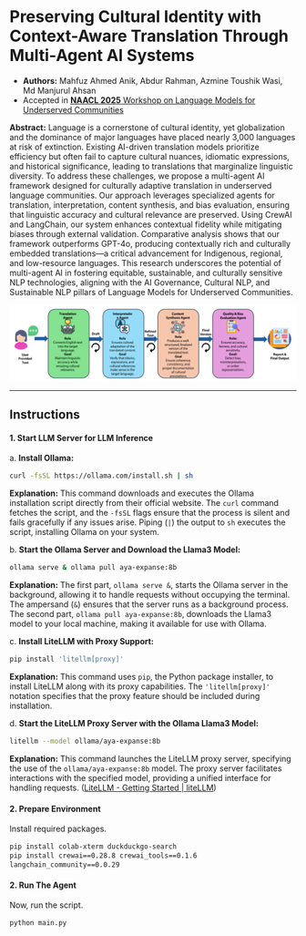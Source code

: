 # **Preserving Cultural Identity with Context-Aware Translation Through Multi-Agent AI Systems**
- **Authors:** Mahfuz Ahmed Anik, Abdur Rahman, Azmine Toushik Wasi, Md Manjurul Ahsan 
- Accepted in [**NAACL 2025** Workshop on Language Models for Underserved Communities](https://lm4uc.github.io/)


**Abstract:** Language is a cornerstone of cultural identity, yet globalization and the dominance of major languages have placed nearly 3,000 languages at risk of extinction. Existing AI-driven translation models prioritize efficiency but often fail to capture cultural nuances, idiomatic expressions, and historical significance, leading to translations that marginalize linguistic diversity. To address these challenges, we propose a multi-agent AI framework designed for culturally adaptive translation in underserved language communities. Our approach leverages specialized agents for translation, interpretation, content synthesis, and bias evaluation, ensuring that linguistic accuracy and cultural relevance are preserved. Using CrewAI and LangChain, our system enhances contextual fidelity while mitigating biases through external validation. Comparative analysis shows that our framework outperforms GPT-4o, producing contextually rich and culturally embedded translations—a critical advancement for Indigenous, regional, and low-resource languages. This research underscores the potential of multi-agent AI in fostering equitable, sustainable, and culturally sensitive NLP technologies, aligning with the AI Governance, Cultural NLP, and Sustainable NLP pillars of Language Models for Underserved Communities.



![Fig](fig/MAS.png)

---


## Instructions
#### 1.  Start LLM Server for LLM Inference

a. **Install Ollama:**

   ```bash
   curl -fsSL https://ollama.com/install.sh | sh
   ```

   **Explanation:** This command downloads and executes the Ollama installation script directly from their official website. The `curl` command fetches the script, and the `-fsSL` flags ensure that the process is silent and fails gracefully if any issues arise. Piping (`|`) the output to `sh` executes the script, installing Ollama on your system.

b. **Start the Ollama Server and Download the Llama3 Model:**

   ```bash
   ollama serve & ollama pull aya-expanse:8b
   ```

   **Explanation:** The first part, `ollama serve &`, starts the Ollama server in the background, allowing it to handle requests without occupying the terminal. The ampersand (`&`) ensures that the server runs as a background process. The second part, `ollama pull aya-expanse:8b`, downloads the Llama3 model to your local machine, making it available for use with Ollama.

c. **Install LiteLLM with Proxy Support:**

   ```bash
   pip install 'litellm[proxy]'
   ```

   **Explanation:** This command uses `pip`, the Python package installer, to install LiteLLM along with its proxy capabilities. The `'litellm[proxy]'` notation specifies that the proxy feature should be included during installation.

d. **Start the LiteLLM Proxy Server with the Ollama Llama3 Model:**

   ```bash
   litellm --model ollama/aya-expanse:8b
   ```

   **Explanation:** This command launches the LiteLLM proxy server, specifying the use of the `ollama/aya-expanse:8b` model. The proxy server facilitates interactions with the specified model, providing a unified interface for handling requests. ([LiteLLM - Getting Started | liteLLM](https://docs.litellm.ai/docs/proxy/quick_start?utm_source=chatgpt.com))

#### 2. Prepare Environment
Install required packages.

```
pip install colab-xterm duckduckgo-search
pip install crewai==0.28.8 crewai_tools==0.1.6 langchain_community==0.0.29
```

#### 2. Run The Agent
Now, run the script.

```
python main.py
```
